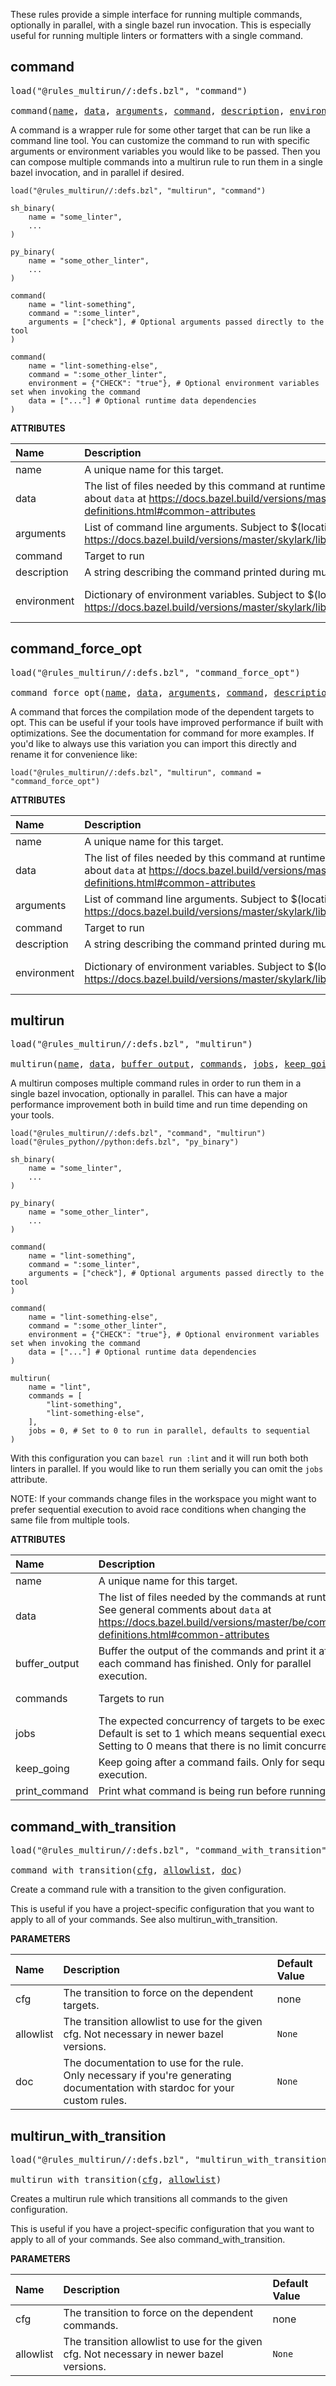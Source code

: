 <!-- Generated with Stardoc: http://skydoc.bazel.build -->

These rules provide a simple interface for running multiple commands,
optionally in parallel, with a single bazel run invocation. This is especially
useful for running multiple linters or formatters with a single command.

<a id="command"></a>

## command

<pre>
load("@rules_multirun//:defs.bzl", "command")

command(<a href="#command-name">name</a>, <a href="#command-data">data</a>, <a href="#command-arguments">arguments</a>, <a href="#command-command">command</a>, <a href="#command-description">description</a>, <a href="#command-environment">environment</a>)
</pre>

A command is a wrapper rule for some other target that can be run like a
command line tool. You can customize the command to run with specific arguments
or environment variables you would like to be passed. Then you can compose
multiple commands into a multirun rule to run them in a single bazel
invocation, and in parallel if desired.

```bzl
load("@rules_multirun//:defs.bzl", "multirun", "command")

sh_binary(
    name = "some_linter",
    ...
)

py_binary(
    name = "some_other_linter",
    ...
)

command(
    name = "lint-something",
    command = ":some_linter",
    arguments = ["check"], # Optional arguments passed directly to the tool
)

command(
    name = "lint-something-else",
    command = ":some_other_linter",
    environment = {"CHECK": "true"}, # Optional environment variables set when invoking the command
    data = ["..."] # Optional runtime data dependencies
)
```

**ATTRIBUTES**


| Name  | Description | Type | Mandatory | Default |
| :------------- | :------------- | :------------- | :------------- | :------------- |
| <a id="command-name"></a>name |  A unique name for this target.   | <a href="https://bazel.build/concepts/labels#target-names">Name</a> | required |  |
| <a id="command-data"></a>data |  The list of files needed by this command at runtime. See general comments about `data` at https://docs.bazel.build/versions/master/be/common-definitions.html#common-attributes   | <a href="https://bazel.build/concepts/labels">List of labels</a> | optional |  `[]`  |
| <a id="command-arguments"></a>arguments |  List of command line arguments. Subject to $(location) expansion. See https://docs.bazel.build/versions/master/skylark/lib/ctx.html#expand_location   | List of strings | optional |  `[]`  |
| <a id="command-command"></a>command |  Target to run   | <a href="https://bazel.build/concepts/labels">Label</a> | required |  |
| <a id="command-description"></a>description |  A string describing the command printed during multiruns   | String | optional |  `""`  |
| <a id="command-environment"></a>environment |  Dictionary of environment variables. Subject to $(location) expansion. See https://docs.bazel.build/versions/master/skylark/lib/ctx.html#expand_location   | <a href="https://bazel.build/rules/lib/dict">Dictionary: String -> String</a> | optional |  `{}`  |


<a id="command_force_opt"></a>

## command_force_opt

<pre>
load("@rules_multirun//:defs.bzl", "command_force_opt")

command_force_opt(<a href="#command_force_opt-name">name</a>, <a href="#command_force_opt-data">data</a>, <a href="#command_force_opt-arguments">arguments</a>, <a href="#command_force_opt-command">command</a>, <a href="#command_force_opt-description">description</a>, <a href="#command_force_opt-environment">environment</a>)
</pre>

A command that forces the compilation mode of the dependent targets to opt. This can be useful if your tools have improved performance if built with optimizations. See the documentation for command for more examples. If you'd like to always use this variation you can import this directly and rename it for convenience like:

```bzl
load("@rules_multirun//:defs.bzl", "multirun", command = "command_force_opt")
```

**ATTRIBUTES**


| Name  | Description | Type | Mandatory | Default |
| :------------- | :------------- | :------------- | :------------- | :------------- |
| <a id="command_force_opt-name"></a>name |  A unique name for this target.   | <a href="https://bazel.build/concepts/labels#target-names">Name</a> | required |  |
| <a id="command_force_opt-data"></a>data |  The list of files needed by this command at runtime. See general comments about `data` at https://docs.bazel.build/versions/master/be/common-definitions.html#common-attributes   | <a href="https://bazel.build/concepts/labels">List of labels</a> | optional |  `[]`  |
| <a id="command_force_opt-arguments"></a>arguments |  List of command line arguments. Subject to $(location) expansion. See https://docs.bazel.build/versions/master/skylark/lib/ctx.html#expand_location   | List of strings | optional |  `[]`  |
| <a id="command_force_opt-command"></a>command |  Target to run   | <a href="https://bazel.build/concepts/labels">Label</a> | required |  |
| <a id="command_force_opt-description"></a>description |  A string describing the command printed during multiruns   | String | optional |  `""`  |
| <a id="command_force_opt-environment"></a>environment |  Dictionary of environment variables. Subject to $(location) expansion. See https://docs.bazel.build/versions/master/skylark/lib/ctx.html#expand_location   | <a href="https://bazel.build/rules/lib/dict">Dictionary: String -> String</a> | optional |  `{}`  |


<a id="multirun"></a>

## multirun

<pre>
load("@rules_multirun//:defs.bzl", "multirun")

multirun(<a href="#multirun-name">name</a>, <a href="#multirun-data">data</a>, <a href="#multirun-buffer_output">buffer_output</a>, <a href="#multirun-commands">commands</a>, <a href="#multirun-jobs">jobs</a>, <a href="#multirun-keep_going">keep_going</a>, <a href="#multirun-print_command">print_command</a>)
</pre>

A multirun composes multiple command rules in order to run them in a single
bazel invocation, optionally in parallel. This can have a major performance
improvement both in build time and run time depending on your tools.

```bzl
load("@rules_multirun//:defs.bzl", "command", "multirun")
load("@rules_python//python:defs.bzl", "py_binary")

sh_binary(
    name = "some_linter",
    ...
)

py_binary(
    name = "some_other_linter",
    ...
)

command(
    name = "lint-something",
    command = ":some_linter",
    arguments = ["check"], # Optional arguments passed directly to the tool
)

command(
    name = "lint-something-else",
    command = ":some_other_linter",
    environment = {"CHECK": "true"}, # Optional environment variables set when invoking the command
    data = ["..."] # Optional runtime data dependencies
)

multirun(
    name = "lint",
    commands = [
        "lint-something",
        "lint-something-else",
    ],
    jobs = 0, # Set to 0 to run in parallel, defaults to sequential
)
```

With this configuration you can `bazel run :lint` and it will run both both
linters in parallel. If you would like to run them serially you can omit the `jobs` attribute.

NOTE: If your commands change files in the workspace you might want to prefer
sequential execution to avoid race conditions when changing the same file from
multiple tools.

**ATTRIBUTES**


| Name  | Description | Type | Mandatory | Default |
| :------------- | :------------- | :------------- | :------------- | :------------- |
| <a id="multirun-name"></a>name |  A unique name for this target.   | <a href="https://bazel.build/concepts/labels#target-names">Name</a> | required |  |
| <a id="multirun-data"></a>data |  The list of files needed by the commands at runtime. See general comments about `data` at https://docs.bazel.build/versions/master/be/common-definitions.html#common-attributes   | <a href="https://bazel.build/concepts/labels">List of labels</a> | optional |  `[]`  |
| <a id="multirun-buffer_output"></a>buffer_output |  Buffer the output of the commands and print it after each command has finished. Only for parallel execution.   | Boolean | optional |  `False`  |
| <a id="multirun-commands"></a>commands |  Targets to run   | <a href="https://bazel.build/concepts/labels">List of labels</a> | optional |  `[]`  |
| <a id="multirun-jobs"></a>jobs |  The expected concurrency of targets to be executed. Default is set to 1 which means sequential execution. Setting to 0 means that there is no limit concurrency.   | Integer | optional |  `1`  |
| <a id="multirun-keep_going"></a>keep_going |  Keep going after a command fails. Only for sequential execution.   | Boolean | optional |  `False`  |
| <a id="multirun-print_command"></a>print_command |  Print what command is being run before running it.   | Boolean | optional |  `True`  |


<a id="command_with_transition"></a>

## command_with_transition

<pre>
load("@rules_multirun//:defs.bzl", "command_with_transition")

command_with_transition(<a href="#command_with_transition-cfg">cfg</a>, <a href="#command_with_transition-allowlist">allowlist</a>, <a href="#command_with_transition-doc">doc</a>)
</pre>

Create a command rule with a transition to the given configuration.

This is useful if you have a project-specific configuration that you want
to apply to all of your commands. See also multirun_with_transition.


**PARAMETERS**


| Name  | Description | Default Value |
| :------------- | :------------- | :------------- |
| <a id="command_with_transition-cfg"></a>cfg |  The transition to force on the dependent targets.   |  none |
| <a id="command_with_transition-allowlist"></a>allowlist |  The transition allowlist to use for the given cfg. Not necessary in newer bazel versions.   |  `None` |
| <a id="command_with_transition-doc"></a>doc |  The documentation to use for the rule. Only necessary if you're generating documentation with stardoc for your custom rules.   |  `None` |


<a id="multirun_with_transition"></a>

## multirun_with_transition

<pre>
load("@rules_multirun//:defs.bzl", "multirun_with_transition")

multirun_with_transition(<a href="#multirun_with_transition-cfg">cfg</a>, <a href="#multirun_with_transition-allowlist">allowlist</a>)
</pre>

Creates a multirun rule which transitions all commands to the given configuration.

This is useful if you have a project-specific configuration that you want
to apply to all of your commands. See also command_with_transition.


**PARAMETERS**


| Name  | Description | Default Value |
| :------------- | :------------- | :------------- |
| <a id="multirun_with_transition-cfg"></a>cfg |  The transition to force on the dependent commands.   |  none |
| <a id="multirun_with_transition-allowlist"></a>allowlist |  The transition allowlist to use for the given cfg. Not necessary in newer bazel versions.   |  `None` |



